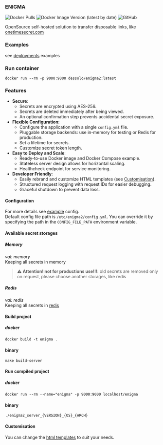 ### ENIGMA
![Docker Pulls](https://img.shields.io/docker/pulls/dessolo/enigma2)
![Docker Image Version (latest by date)](https://img.shields.io/docker/v/dessolo/enigma2)
![GitHub](https://img.shields.io/github/license/dessolo/enigma2)

OpenSource self-hosted solution to transfer disposable links, like [onetimesecret.com](http://onetimesecret.com)

### Examples
see [deployments](/deployments/) examples

### Run container
```shell
docker run --rm -p 9000:9000 dessolo/enigma2:latest
```

### Features
- **Secure**:
    - Secrets are encrypted using AES-256.
    - Secrets are deleted immediately after being viewed.
    - An optional confirmation step prevents accidental secret exposure.
- **Flexible Configuration**:
    - Configure the application with a single `config.yml` file.
    - Pluggable storage backends: use in-memory for testing or Redis for production.
    - Set a lifetime for secrets.
    - Customize secret token length.
- **Easy to Deploy and Scale**:
    - Ready-to-use Docker image and Docker Compose example.
    - Stateless server design allows for horizontal scaling.
    - Healthcheck endpoint for service monitoring.
- **Developer Friendly**:
    - Easily rebrand and customize HTML templates (see [Customisation](#Customisation)).
    - Structured request logging with request IDs for easier debugging.
    - Graceful shutdown to prevent data loss.

#### Configuration
For more details see [example](/examples/config.yml) config.  
Default config file path is `/etc/enigma2/config.yml`. You can override it by specifying the path in the `CONFIG_FILE_PATH` environment variable.

#### Available secret storages
##### Memory
_val:_ *memory*  
Keeping all secrets in memory
> :warning: **Attention! not for productions use!!!**: old secrets are removed only on request, please choose another storages, like redis
##### Redis
_val:_ *redis*  
Keeping all secrets in [redis](https://redis.io/)
#### Build project
##### docker
```shell
docker build -t enigma .
```
#### binary
```shell
make build-server
```

#### Run compiled project
##### docker
```shell
docker run --rm --name="enigma" -p 9000:9000 localhost/enigma
```
#### binary
```shell
./enigma2_server_{VERSION}_{OS}_{ARCH}
```

#### Customisation
You can change the [html templates](/templates) to suit your needs.  
